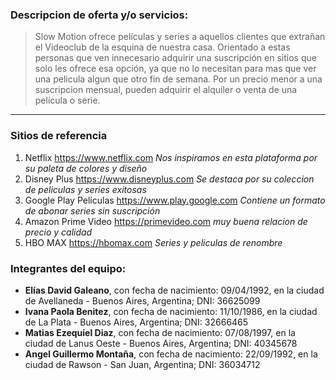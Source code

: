 ### Descripcion de oferta y/o servicios:

>Slow Motion ofrece películas y series a aquellos clientes que extrañan el Videoclub de la esquina de nuestra casa. Orientado a estas personas que ven innecesario adquirir una suscripción en sitios que solo les ofrece esa opción, ya que no lo necesitan para mas que ver una pelicula algun que otro fin de semana. Por un precio menor a una suscripcion mensual, pueden adquirir el alquiler o venta de una película o serie.



___
### Sitios de referencia
1. Netflix
<https://www.netflix.com>
*Nos inspiramos en esta plataforma por su paleta de colores y diseño*
2. Disney Plus
<https://www.disneyplus.com>
 *Se destaca por su coleccion de peliculas y series exitosas*
 3. Google Play Películas
 <https://www.play.google.com>
 *Contiene un formato de abonar series sin suscripción*
 4. Amazon Prime Video
 <https://primevideo.com>
 *muy buena relacion de precio y calidad*
 5. HBO MAX
 <https://hbomax.com>
 *Series y peliculas de renombre*


### Integrantes del equipo:

- **Elías David Galeano**, con fecha de nacimiento: 09/04/1992, en la ciudad de Avellaneda - Buenos Aires, Argentina; DNI: 36625099
- **Ivana Paola Benitez**, con fecha de nacimiento: 11/10/1986, en la ciudad de La Plata - Buenos Aires, Argentina; DNI: 32666465
- **Matias Ezequiel Diaz**, con fecha de nacimiento: 07/08/1997, en la ciudad de Lanus Oeste - Buenos Aires, Argentina; DNI: 40345678
- **Angel Guillermo Montaña**, con fecha de nacimiento: 22/09/1992, en la ciudad de Rawson - San Juan, Argentina; DNI: 36034712
